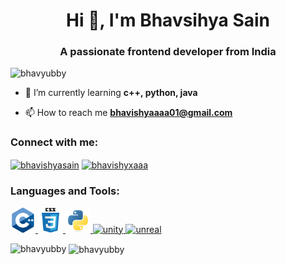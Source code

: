 <h1 align="center">Hi 👋, I'm Bhavsihya Sain</h1>
<h3 align="center">A passionate frontend developer from India</h3>

<p align="left"> <img src="https://komarev.com/ghpvc/?username=bhavyubby&label=Profile%20views&color=0e75b6&style=flat" alt="bhavyubby" /> </p>

- 🌱 I’m currently learning **c++, python, java**

- 📫 How to reach me **bhavishyaaaa01@gmail.com**

<h3 align="left">Connect with me:</h3>
<p align="left">
<a href="https://linkedin.com/in/bhavishyasain" target="blank"><img align="center" src="https://raw.githubusercontent.com/rahuldkjain/github-profile-readme-generator/master/src/images/icons/Social/linked-in-alt.svg" alt="bhavishyasain" height="30" width="40" /></a>
<a href="https://kaggle.com/bhavishyxaaa" target="blank"><img align="center" src="https://raw.githubusercontent.com/rahuldkjain/github-profile-readme-generator/master/src/images/icons/Social/kaggle.svg" alt="bhavishyxaaa" height="30" width="40" /></a>
</p>

<h3 align="left">Languages and Tools:</h3>
<p align="left"> <a href="https://www.w3schools.com/cpp/" target="_blank" rel="noreferrer"> <img src="https://raw.githubusercontent.com/devicons/devicon/master/icons/cplusplus/cplusplus-original.svg" alt="cplusplus" width="40" height="40"/> </a> <a href="https://www.w3schools.com/css/" target="_blank" rel="noreferrer"> <img src="https://raw.githubusercontent.com/devicons/devicon/master/icons/css3/css3-original-wordmark.svg" alt="css3" width="40" height="40"/> </a> <a href="https://www.python.org" target="_blank" rel="noreferrer"> <img src="https://raw.githubusercontent.com/devicons/devicon/master/icons/python/python-original.svg" alt="python" width="40" height="40"/> </a> <a href="https://unity.com/" target="_blank" rel="noreferrer"> <img src="https://www.vectorlogo.zone/logos/unity3d/unity3d-icon.svg" alt="unity" width="40" height="40"/> </a> <a href="https://unrealengine.com/" target="_blank" rel="noreferrer"> <img src="https://raw.githubusercontent.com/kenangundogan/fontisto/036b7eca71aab1bef8e6a0518f7329f13ed62f6b/icons/svg/brand/unreal-engine.svg" alt="unreal" width="40" height="40"/> </a> </p>

<p><img align="left" src="https://github-readme-stats.vercel.app/api/top-langs?username=bhavyubby&show_icons=true&locale=en&layout=compact" alt="bhavyubby" /></p>

<p>&nbsp;<img align="center" src="https://github-readme-stats.vercel.app/api?username=bhavyubby&show_icons=true&locale=en" alt="bhavyubby" /></p>

